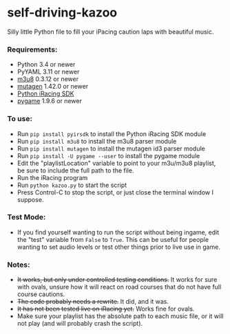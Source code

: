 # self-driving-kazoo
Silly little Python file to fill your iPacing caution laps with beautiful music.

### Requirements:
 - Python 3.4 or newer
 - PyYAML 3.11 or newer
 - [m3u8](https://github.com/globocom/m3u8) 0.3.12 or newer
 - [mutagen](https://github.com/quodlibet/mutagen) 1.42.0 or newer
 - [Python iRacing SDK](https://github.com/kutu/pyirsdk)
 - [pygame](https://www.pygame.org/) 1.9.6 or newer

### To use:
 - Run `pip install pyirsdk` to install the Python iRacing SDK module
 - Run `pip install m3u8` to install the m3u8 parser module
 - Run `pip install mutagen` to install the mutagen id3 parser module
 - Run `pip install -U pygame --user` to install the pygame module
 - Edit the "playlistLocation" variable to point to your m3u/m3u8 playlist, be sure to include the full path to the file.
 - Run the iRacing program
 - Run `python kazoo.py` to start the script
 - Press Control-C to stop the script, or just close the terminal window I suppose.
 
 ### Test Mode:
 - If you find yourself wanting to run the script without being ingame, edit the "test" variable from `False` to `True`. This can be useful for people wanting to set audio levels or test other things prior to live use in game.
 
 ### Notes:
 - ~~It works, but only under controlled testing conditions.~~ It works for sure with ovals, unsure how it will react on road courses that do not have full course cautions.
 - ~~The code probably needs a rewrite.~~ It did, and it was.
 - ~~It has not been tested live on iRacing yet.~~ Works fine for ovals.
 - Make sure your playlist has the absolute path to each music file, or it will not play (and will probably crash the script).
